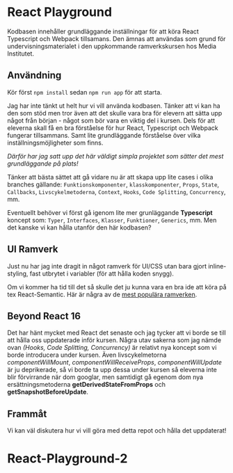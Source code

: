 # React Playground
Kodbasen innehåller grundläggande inställningar för att köra React Typescript och Webpack tillsamans.
Den ämnas att användas som grund för undervisningsmaterialet i den uppkommande ramverkskursen hos Media Institutet.

## Användning

Kör först ```npm install``` sedan ```npm run app``` för att starta.

Jag har inte tänkt ut helt hur vi vill använda kodbasen. Tänker att vi kan ha den som stöd men tror även att
det skulle vara bra för elevern att sätta upp något från början - något som bör vara en viktig del i kursen.
Dels för att eleverna skall få en bra förståelse för hur React, Typescript och Webpack fungerar tillsammans.
Samt lite grundläggande förståelse över vilka inställningsmöjligheter som finns.

*Därför har jag satt upp det här väldigt simpla projektet som sätter det mest grundläggande på plats!*

Tänker att bästa sättet att gå vidare nu är att skapa upp lite cases i olika branches gällande:
`Funktionskomponenter`, `klasskomponenter`, `Props`, `State`, `Callbacks`, `Livscykelmetoderna`, `Context`, `Hooks`, `Code Splitting`, `Concurrency`, mm.

Eventuellt behöver vi först gå igenom lite mer grunläggande **Typescript** koncept som:
`Typer`, `Interfaces`, `Klasser`, `Funktioner`, `Generics`, mm.
Men det kanske vi kan hålla utanför den här kodbasen?

## UI Ramverk
Just nu har jag inte dragit in något ramverk för UI/CSS utan bara gjort inline-styling, fast utbrytet i variabler (för att hålla koden snygg).

Om vi kommer ha tid till det så skulle det ju kunna vara en bra ide att köra på tex React-Semantic.
Här är några av de [mest populära ramverken](https://medium.com/@zeolearn/6-best-reactjs-based-ui-frameworks-37ea7cbd53b4).

## Beyond React 16
Det har hänt mycket med React det senaste och jag tycker att vi borde se till att hålla oss uppdaterade inför kursen.
Några utav sakerna som jag nämde ovan *(Hooks, Code Splitting, Concurrency)* är relativt nya koncept som vi borde introducera under kursen.
Även livscykelmetorna *componentWillMount*, *componentWillReceiveProps*, *componentWillUpdate* är ju deprikerade,
så vi borde ta upp dessa under kursen så eleverna inte blir förvirrande när dom googlar,
men samtidigt gå egenom dom nya ersättningsmetoderna **getDerivedStateFromProps** och **getSnapshotBeforeUpdate**.

## Frammåt
Vi kan väl diskutera hur vi vill göra med detta repot och hålla det uppdaterat!
# React-Playground-2
